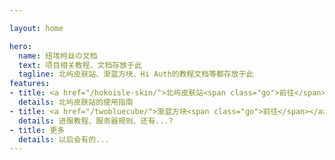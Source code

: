 ```yaml
---

layout: home

hero:
  name: 纽埃柯丝の文档
  text: 项目相关教程、文档存放于此
  tagline: 北屿皮肤站、渐蓝方块、Hi Auth的教程文档等都存放于此
features:
- title: <a href="/hokoisle-skin/">北屿皮肤站<span class="go">前往</span></a>
  details: 北屿皮肤站的使用指南
- title: <a href="/twobluecube/">渐蓝方块<span class="go">前往</span></a>
  details: 进服教程、服务器规则、还有...?
- title: 更多
  details: 以后会有的...
---
```


<style>
  .VPNavBar {
    transition: border 200ms;
  }
  .VPNavBar.fill {
    transition: border 700ms;
  }

  .is-home .go {
    display: none;
    /* margin-left: .3em;
    font-size: 0.9em;
    color: rgb(71 165 255);
    text-decoration: underline; */
  }
</style>





